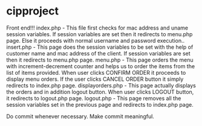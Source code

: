 # cipproject
Front end!!!
index.php - This file first checks for mac address and uname session variables. If session variables are set then it redirects to menu.php page. Else it proceeds with normal username and password execution..
insert.php - This page does the session variables to be set with the help of customer name and mac address of the client. If session variables are set then it redirects to menu.php page. 
menu.php - This page orders the menu with increment-decrement counter and helps us to order the items from the list of items provided. When user clicks CONFIRM ORDER it proceeds to display menu orders. If the user clicks CANCEL ORDER button it simply redirects to index.php page.
displayorders.php - This page actually displays the orders and in addition logout button. When user clicks LOGOUT button, it redirects to logout.php page.
logout.php - This page removes all the session variables set in the previous page and redirects to index.php page.


Do commit whenever necessary. Make commit meaningful. 
